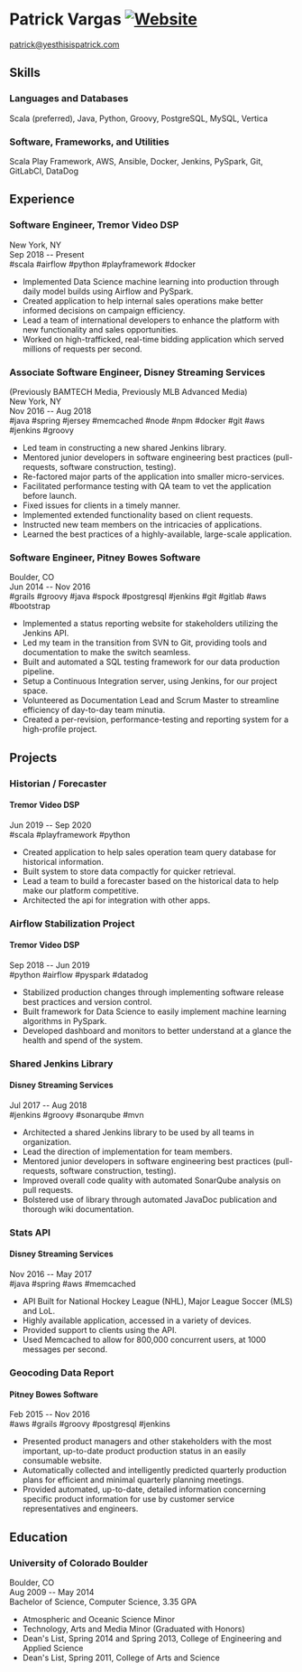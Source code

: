 Patrick Vargas [![Website](https://img.shields.io/badge/yes-this_is_patrick-00A5C9.svg)](http://www.yesthisispatrick.com)
==============

patrick@yesthisispatrick.com

Skills
------

### Languages and Databases ###
Scala (preferred), Java, Python, Groovy, PostgreSQL, MySQL, Vertica

### Software, Frameworks, and Utilities ###
Scala Play Framework, AWS, Ansible, Docker, Jenkins, PySpark, Git, GitLabCI, DataDog

Experience
----------

### Software Engineer, Tremor Video DSP ###
New York, NY  
Sep 2018 -- Present  
#scala #airflow #python #playframework #docker
*   Implemented Data Science machine learning into production through daily model builds using Airflow and PySpark.
*   Created application to help internal sales operations make better informed decisions on campaign efficiency.
*   Lead a team of international developers to enhance the platform with new functionality and sales opportunities.
*   Worked on high-trafficked, real-time bidding application which served millions of requests per second.

### Associate Software Engineer, Disney Streaming Services ###
(Previously BAMTECH Media, Previously MLB Advanced Media)  
New York, NY  
Nov 2016 -- Aug 2018  
#java #spring #jersey #memcached #node #npm #docker #git #aws #jenkins #groovy
*   Led team in constructing a new shared Jenkins library.
*   Mentored junior developers in software engineering best practices (pull-requests, software construction, testing).
*   Re-factored major parts of the application into smaller micro-services.
*   Facilitated performance testing with QA team to vet the application before launch.
*   Fixed issues for clients in a timely manner.
*   Implemented extended functionality based on client requests.
*   Instructed new team members on the intricacies of applications.
*   Learned the best practices of a highly-available, large-scale application.

### Software Engineer, Pitney Bowes Software ###
Boulder, CO  
Jun 2014 -- Nov 2016  
#grails #groovy #java #spock #postgresql #jenkins #git #gitlab #aws #bootstrap
*   Implemented a status reporting website for stakeholders utilizing the Jenkins API.
*   Led my team in the transition from SVN to Git, providing tools and documentation to make the switch seamless.
*   Built and automated a SQL testing framework for our data production pipeline.
*   Setup a Continuous Integration server, using Jenkins, for our project space.
*   Volunteered as Documentation Lead and Scrum Master to streamline efficiency of day-to-day team minutia.
*   Created a per-revision, performance-testing and reporting system for a high-profile project.

Projects
--------

### Historian / Forecaster ###
#### Tremor Video DSP ####
Jun 2019 -- Sep 2020  
#scala #playframework #python  
*   Created application to help sales operation team query database for historical information.
*   Built system to store data compactly for quicker retrieval.
*   Lead a team to build a forecaster based on the historical data to help make our platform competitive.
*   Architected the api for integration with other apps.

### Airflow Stabilization Project ###
#### Tremor Video DSP ####
Sep 2018 -- Jun 2019  
#python #airflow #pyspark #datadog  
*   Stabilized production changes through implementing software release best practices and version control.
*   Built framework for Data Science to easily implement machine learning algorithms in PySpark.
*   Developed dashboard and monitors to better understand at a glance the health and spend of the system. 

### Shared Jenkins Library ###  
#### Disney Streaming Services ####
Jul 2017 -- Aug 2018  
#jenkins #groovy #sonarqube #mvn  
*   Architected a shared Jenkins library to be used by all teams in organization.
*   Lead the direction of implementation for team members.
*   Mentored junior developers in software engineering best practices (pull-requests, software construction, testing).
*   Improved overall code quality with automated SonarQube analysis on pull requests. 
*   Bolstered use of library through automated JavaDoc publication and thorough wiki documentation.

### Stats API ###  
#### Disney Streaming Services ####
Nov 2016 -- May 2017  
#java #spring #aws #memcached  
*   API Built for National Hockey League (NHL), Major League Soccer (MLS) and LoL.
*   Highly available application, accessed in a variety of devices.
*   Provided support to clients using the API.
*   Used Memcached to allow for 800,000 concurrent users, at 1000 messages per second.

### Geocoding Data Report ###
#### Pitney Bowes Software ####
Feb 2015 -- Nov 2016  
#aws #grails #groovy #postgresql #jenkins
*   Presented product managers and other stakeholders with the most important, up-to-date product production status in an easily consumable website.
*   Automatically collected and intelligently predicted quarterly production plans for efficient and minimal quarterly planning meetings.
*   Provided automated, up-to-date, detailed information concerning specific product information for use by customer service representatives and engineers.

Education
---------

### University of Colorado Boulder ###
Boulder, CO  
Aug 2009 -- May 2014  
Bachelor of Science, Computer Science, 3.35 GPA
*   Atmospheric and Oceanic Science Minor
*   Technology, Arts and Media Minor (Graduated with Honors)
*   Dean's List, Spring 2014 and Spring 2013, College of Engineering and Applied Science
*   Dean's List, Spring 2011, College of Arts and Science
